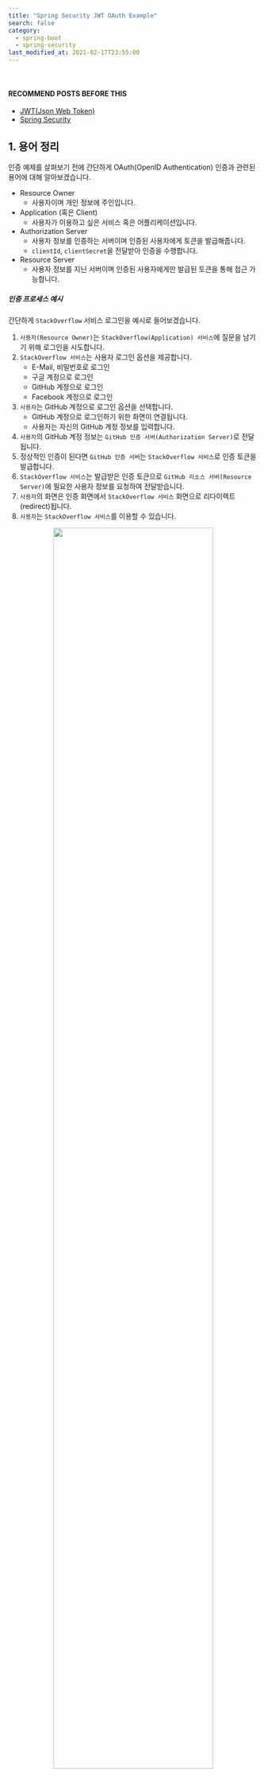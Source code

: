 ```yaml
---
title: "Spring Security JWT OAuth Example"
search: false
category:
  - spring-boot
  - spring-security
last_modified_at: 2021-02-17T23:55:00
---
```


<br/>

#### RECOMMEND POSTS BEFORE THIS

* [JWT(Json Web Token)][json-web-token-link]
* [Spring Security][spring-security-link]

## 1. 용어 정리

인증 예제를 살펴보기 전에 간단하게 OAuth(OpenID Authentication) 인증과 관련된 용어에 대해 알아보겠습니다. 

* Resource Owner
    * 사용자이며 개인 정보에 주인입니다.
* Application (혹은 Client)
    * 사용자가 이용하고 싶은 서비스 혹은 어플리케이션입니다. 
* Authorization Server 
    * 사용자 정보를 인증하는 서버이며 인증된 사용자에게 토큰을 발급해줍니다. 
    * `clientId`, `clientSecret`을 전달받아 인증을 수행합니다.
* Resource Server 
    * 사용자 정보를 지닌 서버이며 인증된 사용자에게만 발급된 토큰을 통해 접근 가능합니다.

##### 인증 프로세스 예시

간단하게 `StackOverflow` 서비스 로그인을 예시로 들어보겠습니다. 

1. `사용자(Resource Owner)`는 `StackOverflow(Application) 서비스`에 질문을 남기기 위해 로그인을 시도합니다.
1. `StackOverflow 서비스`는 사용자 로그인 옵션을 제공합니다.
    * E-Mail, 비밀번호로 로그인
    * 구글 계정으로 로그인
    * GitHub 계정으로 로그인
    * Facebook 계정으로 로그인
1. `사용자`는 GitHub 계정으로 로그인 옵션을 선택합니다.
    * GitHub 계정으로 로그인하기 위한 화면이 연결됩니다.
    * 사용자는 자신의 GitHub 계정 정보를 입력합니다.
1. `사용자`의 GitHub 계정 정보는 `GitHub 인증 서버(Authorization Server)`로 전달됩니다.
1. 정상적인 인증이 된다면 `GitHub 인증 서버`는 `StackOverflow 서비스`로 인증 토큰을 발급합니다.
1. `StackOverflow 서비스`는 발급받은 인증 토큰으로 `GitHub 리소스 서버(Resource Server)`에 필요한 사용자 정보를 요청하여 전달받습니다.
1. `사용자`의 화면은 인증 화면에서 `StackOverflow 서비스` 화면으로 리다이렉트(redirect)됩니다. 
1. `사용자`는 `StackOverflow 서비스`를 이용할 수 있습니다.

<p align="center">
    <img src="/images/spring-security-example-1.JPG" width="80%">
</p>
<center>https://docs.pivotal.io/p-identity/1-14/grant-types.html</center>

## 2. 서비스 구조

이번 포스트에서 사용한 `spring-security-oauth2` 라이브러리 2.3.3.RELEASE 버전을 사용하면 인증 서버와 리소스 서버 기능을 구현할 수 있습니다. 
다음과 같은 서비스 인증 과정을 구현하였습니다. 

* 터미널에서 cURL 커맨드를 사용하였습니다.
* cURL 커맨드를 통해 인증 서버로 사용자 정보를 전달합니다.
* 인증 서버는 사용자 정보가 유효한지 확인합니다.
* 사용자 정보가 유효하다면 JWT 토큰을 생성 후 클라이언트에게 전달합니다.
* cURL 커맨드로 전달받은 토큰과 함께 리소스 서버에게 사용자 정보를 요청합니다. 
* 리소스 서버는 토큰이 유효한지, 권한은 충분한지 확인합니다. 
* 유효한 토큰인 경우 사용자 리소스를 클라이언트에게 전달합니다.

<p align="center">
    <img src="/images/spring-security-example-2.JPG" width="100%" class="image__border">
</p>

## 3. Authroization Server 구현

인증 서비스를 먼저 구현하겠습니다. 
다음과 같은 패키지 구조를 가지며 주요 클래스들을 위주로 살펴보겠습니다. 

```
./
├── Dockerfile
├── action-in-blog.iml
├── mvnw
├── mvnw.cmd
├── pom.xml
└── src
    ├── main
    │   ├── java
    │   │   └── blog
    │   │       └── in
    │   │           └── action
    │   │               ├── ActionInBlogApplication.java
    │   │               ├── converter
    │   │               │   └── StringListConverter.java
    │   │               ├── entity
    │   │               │   └── Member.java
    │   │               ├── repository
    │   │               │   └── MemberRepository.java
    │   │               ├── security
    │   │               │   ├── AuthorizationServer.java
    │   │               │   └── SecurityConfig.java
    │   │               └── service
    │   │                   └── MemberService.java
    │   └── resources
    │       └── application.yml
    └── test
        └── java
            └── blog
                └── in
                    └── action
                        └── ActionInBlogApplicationTests.java
```

### 3.1. application.yml

* H2 메모리 데이터베이스를 사용하였습니다.
* 8080 포트를 가집니다.

```yml
server:
  port: 8080
spring:
  h2:
    console:
      enabled: true
      path: /h2-console
  datasource:
    url: jdbc:h2:mem:testdb
    driver-class-name: org.h2.Driver
    username: sa
    password: 123
```

### 3.2. AuthorizationServer 클래스

* `@EnableAuthorizationServer` 애너테이션을 사용해 인증 서버 설정을 위한 빈(bean)으로 등록합니다. 
* `AuthorizationServerConfigurerAdapter` 클래스를 상속받아 인증 서버 구현에 필요한 기능을 확장합니다.
* 기타 설명은 가독성을 위해 코드에 주석으로 표시하였습니다.
    * `AuthenticationManager` 개념에 대한 이해가 부족한 분은 [Spring Security][spring-security-link] 포스트를 참고 바랍니다.

```java
package blog.in.action.security;

import lombok.RequiredArgsConstructor;
import org.springframework.context.annotation.Configuration;
import org.springframework.security.authentication.AuthenticationManager;
import org.springframework.security.crypto.password.PasswordEncoder;
import org.springframework.security.oauth2.config.annotation.configurers.ClientDetailsServiceConfigurer;
import org.springframework.security.oauth2.config.annotation.web.configuration.AuthorizationServerConfigurerAdapter;
import org.springframework.security.oauth2.config.annotation.web.configuration.EnableAuthorizationServer;
import org.springframework.security.oauth2.config.annotation.web.configurers.AuthorizationServerEndpointsConfigurer;
import org.springframework.security.oauth2.provider.token.TokenEnhancerChain;
import org.springframework.security.oauth2.provider.token.store.JwtAccessTokenConverter;

import java.util.Arrays;

@RequiredArgsConstructor
@Configuration
@EnableAuthorizationServer
public class AuthorizationServer extends AuthorizationServerConfigurerAdapter {

    private String clientId = "CLIENT_ID";

    private String clientSecret = "CLIENT_SECRET";

    private int ACCESS_TOKEN_VALID_SECONDS = 10 * 60 * 24;

    private int REFRESH_TOKEN_VALID_SECONDS = 60 * 60 * 24;

    private final PasswordEncoder passwordEncoder;

    private final AuthenticationManager authenticationManager;

    private final JwtAccessTokenConverter jwtAccessTokenConverter;

    @Override
    public void configure(ClientDetailsServiceConfigurer clients) throws Exception {
        // 해당 인증 서버를 이용하는 클라이언트 어플리케이션 정보를 추가합니다.
        clients
                // 인증 서버 메모리에 추가합니다.
                .inMemory()
                // 클라이언트 어플리케이션에 미리 발급된 ID
                .withClient(clientId)
                // 클라이언트 어플리케이션에 미리 발급된 SECRETE, 암호화하여 추가
                .secret(passwordEncoder.encode(clientSecret))
                // 인증 방법은 비밀번호와 리프레시 토큰
                .authorizedGrantTypes("password", "refresh_token")
                .scopes("read")
                // access token 유효 시간 등록
                .accessTokenValiditySeconds(ACCESS_TOKEN_VALID_SECONDS)
                // refresh token 유효 시간 등록
                .refreshTokenValiditySeconds(REFRESH_TOKEN_VALID_SECONDS);
    }

    @Override
    public void configure(AuthorizationServerEndpointsConfigurer endpoints) throws Exception {
        TokenEnhancerChain tokenEnhancerChain = new TokenEnhancerChain();
        // JSON WEB TOKEN 을 사용하기 위한 컨버터 등록
        tokenEnhancerChain.setTokenEnhancers(Arrays.asList(jwtAccessTokenConverter));
        endpoints
                // Spring Security 프레임워크에서 사용하는 AuthenticationManager 등록
                .authenticationManager(authenticationManager)
                // 토큰 강화를 위한 TokenEnhancer 등록
                .tokenEnhancer(tokenEnhancerChain);
    }
}
```

### 3.4. SecurityConfig 클래스

* `@EnableWebSecurity` 애너테이션을 통해 웹 암호화 설정 빈으로 등록합니다.
* `WebSecurityConfigurerAdapter` 클래스를 상속하여 필요한 암호화에 필요한 기능을 확장합니다.
* 기타 설명은 가독성을 위해 코드에 주석으로 표시하였습니다.
    * `UserDetailsService` 개념에 대한 이해가 부족한 분은 [Spring Security][spring-security-link] 포스트를 참고 바랍니다.

```java
package blog.in.action.security;

import blog.in.action.service.MemberService;
import lombok.RequiredArgsConstructor;
import org.springframework.context.annotation.Bean;
import org.springframework.context.annotation.Configuration;
import org.springframework.security.authentication.AuthenticationManager;
import org.springframework.security.config.annotation.authentication.builders.AuthenticationManagerBuilder;
import org.springframework.security.config.annotation.web.configuration.EnableWebSecurity;
import org.springframework.security.config.annotation.web.configuration.WebSecurityConfigurerAdapter;
import org.springframework.security.crypto.bcrypt.BCryptPasswordEncoder;
import org.springframework.security.crypto.password.PasswordEncoder;
import org.springframework.security.oauth2.provider.token.store.JwtAccessTokenConverter;

@RequiredArgsConstructor
@Configuration
@EnableWebSecurity
public class SecurityConfig extends WebSecurityConfigurerAdapter {

    private final MemberService memberService;

    @Bean
    public JwtAccessTokenConverter jwtAccessTokenConverter() throws Exception {
        // JWT 토큰을 만들기 위한 컨버터 생성
        JwtAccessTokenConverter converter = new JwtAccessTokenConverter();
        converter.setSigningKey("TEMP_SIGN_KEY");
        converter.afterPropertiesSet();
        return converter;
    }

    @Bean
    public PasswordEncoder passwordEncoder() {
        // 암호화 인코더 
        return new BCryptPasswordEncoder();
    }

    @Bean
    @Override
    public AuthenticationManager authenticationManagerBean() throws Exception {
        // Spring Security 프레임워크에서 필요한 AuthenticationManager 등록
        return super.authenticationManagerBean();
    }

    @Override
    protected void configure(AuthenticationManagerBuilder auth) throws Exception {
        // AuthenticationManager에서 사용하는 UserDetailsService 등록
        auth.userDetailsService(memberService);
    }
}
```

### 3.5. MemberService 클래스

* `UserDetailsService` 클래스를 상속받아서 사용자 정보 조회 기능을 확장합니다.
* `AuthenticationManager` 클래스가 인증 과정에서 `loadUserByUsername` 메소드를 호출하여 사용자 정보를 확인합니다.

```java
package blog.in.action.service;

import blog.in.action.entity.Member;
import blog.in.action.repository.MemberRepository;
import lombok.RequiredArgsConstructor;
import org.springframework.security.core.GrantedAuthority;
import org.springframework.security.core.authority.SimpleGrantedAuthority;
import org.springframework.security.core.userdetails.User;
import org.springframework.security.core.userdetails.UserDetails;
import org.springframework.security.core.userdetails.UserDetailsService;
import org.springframework.security.core.userdetails.UsernameNotFoundException;
import org.springframework.stereotype.Service;

import java.util.Collection;
import java.util.Optional;
import java.util.stream.Collectors;

@RequiredArgsConstructor
@Service
public class MemberService implements UserDetailsService {

    private final MemberRepository memberRepository;

    private Collection<? extends GrantedAuthority> authorities(Member member) {
        return member.getAuthorities().stream().map(authority -> new SimpleGrantedAuthority(authority)).collect(Collectors.toList());
    }

    @Override
    public UserDetails loadUserByUsername(String username) throws UsernameNotFoundException {
        Optional<Member> option = memberRepository.findById(username);
        if (!option.isPresent()) {
            throw new UsernameNotFoundException(username);
        }
        Member member = option.get();
        return new User(member.getId(), member.getPassword(), authorities(member));
    }
}
```

### 3.6. ActionInBlogApplication 클래스

* `CommandLineRunner` 클래스를 확장하여 서비스 테스트에 필요한 데이터를 미리 추가합니다.

```java
package blog.in.action;

import blog.in.action.entity.Member;
import blog.in.action.repository.MemberRepository;
import lombok.RequiredArgsConstructor;
import org.springframework.boot.CommandLineRunner;
import org.springframework.boot.SpringApplication;
import org.springframework.boot.autoconfigure.SpringBootApplication;
import org.springframework.security.crypto.password.PasswordEncoder;

import java.util.Collections;

@RequiredArgsConstructor
@SpringBootApplication
public class ActionInBlogApplication implements CommandLineRunner {

    private final MemberRepository memberRepository;

    private final PasswordEncoder passwordEncoder;

    public static void main(String[] args) {
        SpringApplication.run(ActionInBlogApplication.class, args);
    }

    @Override
    public void run(String... args) throws Exception {
        memberRepository.save(Member.builder()
                .id("Junhyunny")
                .password(passwordEncoder.encode("123"))
                .authorities(Collections.singletonList("ADMIN"))
                .build()
        );
    }
}
```

## 4. Resource Server 구현

리소스 서비스를 먼저 구현하겠습니다. 
다음과 같은 패키지 구조를 가지며 주요 클래스들을 위주로 살펴보겠습니다. 

```
./
├── Dockerfile
├── action-in-blog\ (1).iml
├── mvnw
├── mvnw.cmd
├── pom.xml
└── src
    ├── main
    │   ├── java
    │   │   └── blog
    │   │       └── in
    │   │           └── action
    │   │               ├── ActionInBlogApplication.java
    │   │               ├── controller
    │   │               │   └── MemberController.java
    │   │               ├── entity
    │   │               │   └── Member.java
    │   │               ├── repository
    │   │               │   └── MemberRepository.java
    │   │               ├── security
    │   │               │   ├── ResourceServer.java
    │   │               │   └── SecurityConfig.java
    │   │               └── service
    │   │                   └── MemberService.java
    │   └── resources
    │       └── application.yml
    └── test
        └── java
            └── blog
                └── in
                    └── action
                        └── ActionInBlogApplicationTests.java
```

### 4.1. application.yml

* H2 메모리 데이터베이스를 사용하였습니다.
* 8081 포트를 가집니다.

```yml
server:
  port: 8081
spring:
  h2:
    console:
      enabled: true
      path: /h2-console
  datasource:
    url: jdbc:h2:mem:testdb
    driver-class-name: org.h2.Driver
    username: sa
    password: 123
```

### 4.2. ResourceServer 클래스

* `@EnableResourceServer` 애너테이션을 사용해 리소스 서버 설정을 위한 빈으로 등록합니다. 
* `ResourceServerConfigurerAdapter` 클래스를 상속받아 리소스 서버 구현에 필요한 기능을 확장합니다.
* 기타 설명은 가독성을 위해 코드에 주석으로 표시하였습니다.

```java
package blog.in.action.security;

import org.springframework.context.annotation.Configuration;
import org.springframework.security.config.annotation.web.builders.HttpSecurity;
import org.springframework.security.oauth2.config.annotation.web.configuration.EnableResourceServer;
import org.springframework.security.oauth2.config.annotation.web.configuration.ResourceServerConfigurerAdapter;
import org.springframework.security.oauth2.config.annotation.web.configurers.ResourceServerSecurityConfigurer;
import org.springframework.security.oauth2.provider.error.OAuth2AccessDeniedHandler;
import org.springframework.security.oauth2.provider.token.DefaultTokenServices;
import org.springframework.security.oauth2.provider.token.store.JwtAccessTokenConverter;
import org.springframework.security.oauth2.provider.token.store.JwtTokenStore;

@Configuration
@EnableResourceServer
public class ResourceServer extends ResourceServerConfigurerAdapter {

    @Override
    public void configure(ResourceServerSecurityConfigurer resources) throws Exception {
        super.configure(resources);
        // 토큰 정보를 다루기 위한 토큰 서비스 객체 생성
        DefaultTokenServices defaultTokenServices = new DefaultTokenServices();
        // JWT 토큰 변경을 위한 컨버터 생성
        JwtAccessTokenConverter converter = new JwtAccessTokenConverter();
        // JWT 토큰 인코딩과 디코딩에 사용되므로 인증 서버와 동일한 암호키를 사용합니다. - TEMP_SIGN_KEY
        converter.setSigningKey("TEMP_SIGN_KEY");
        converter.afterPropertiesSet();
        // JWT 토큰 컨버터와 JWT 토큰 스토어 등록
        defaultTokenServices.setTokenStore(new JwtTokenStore(converter));
        defaultTokenServices.setSupportRefreshToken(true);
        // 토큰 서비스 등록
        resources.tokenServices(defaultTokenServices);
    }

    @Override
    public void configure(HttpSecurity http) throws Exception {
        http.cors().and()
                // 권한 확인이 필요한 요청 정보 등록
                .authorizeRequests()
                // /h2-console/** 경로는 모든 요청에 대해 허용
                .antMatchers("/h2-console/**").permitAll()
                // /member/user-info 경로는 ADMIN만 접근 가능
                .antMatchers("/member/user-info").hasAnyAuthority("ADMIN")
                // 나머지 요청은 인증만 필요
                .anyRequest().authenticated()
                .and()
                .exceptionHandling()
                .accessDeniedHandler(new OAuth2AccessDeniedHandler());
        http.csrf().disable();
        http.headers().frameOptions().disable();
    }
}
```

### 4.3. SecurityConfig 클래스

* 암호화에 사용하는 `PasswordEncoder` 빈을 등록합니다.

```java
package blog.in.action.security;

import lombok.RequiredArgsConstructor;
import org.springframework.context.annotation.Bean;
import org.springframework.context.annotation.Configuration;
import org.springframework.security.config.annotation.web.configuration.EnableWebSecurity;
import org.springframework.security.config.annotation.web.configuration.WebSecurityConfigurerAdapter;
import org.springframework.security.crypto.bcrypt.BCryptPasswordEncoder;
import org.springframework.security.crypto.password.PasswordEncoder;

@RequiredArgsConstructor
@Configuration
@EnableWebSecurity
public class SecurityConfig extends WebSecurityConfigurerAdapter {

    @Bean
    public PasswordEncoder passwordEncoder() {
        return new BCryptPasswordEncoder();
    }
}
```

### 4.4. MemberController 클래스 

* 사용자 정보 획득을 위한 `/member/user-info` API를 노출하고 있습니다.

```java
package blog.in.action.controller;

import lombok.AllArgsConstructor;
import org.springframework.beans.factory.annotation.Autowired;
import org.springframework.transaction.annotation.Propagation;
import org.springframework.transaction.annotation.Transactional;
import org.springframework.web.bind.annotation.GetMapping;
import org.springframework.web.bind.annotation.PostMapping;
import org.springframework.web.bind.annotation.RequestBody;
import org.springframework.web.bind.annotation.RequestMapping;
import org.springframework.web.bind.annotation.RequestParam;
import org.springframework.web.bind.annotation.RestController;

import blog.in.action.entity.Member;
import blog.in.action.service.MemberService;

@AllArgsConstructor
@RestController
@RequestMapping(value = "/member")
public class MemberController {

    private final MemberService memberService;

    @GetMapping("/user-info")
    public Member requestUserInfo(@RequestParam("id") String id) {
        return memberService.findById(id);
    }
}
```

### 4.5. MemberService 클래스

* 사용자 ID를 통해 사용자 정보를 조회합니다.

```java
package blog.in.action.service;

import blog.in.action.entity.Member;
import blog.in.action.repository.MemberRepository;
import lombok.RequiredArgsConstructor;
import org.springframework.stereotype.Service;

import java.util.Optional;

@RequiredArgsConstructor
@Service
public class MemberService {

    private final MemberRepository memberRepository;

    public Member findById(String id) {
        Optional<Member> option = memberRepository.findById(id);
        if (!option.isPresent()) {
            return null;
        }
        return option.get();
    }
}
```

### 4.6. ActionInBlogApplication 클래스

* `CommandLineRunner` 클래스를 확장하여 서비스 테스트에 필요한 데이터를 미리 추가합니다.

```java
package blog.in.action;

import blog.in.action.entity.Member;
import blog.in.action.repository.MemberRepository;
import lombok.RequiredArgsConstructor;
import org.springframework.boot.CommandLineRunner;
import org.springframework.boot.SpringApplication;
import org.springframework.boot.autoconfigure.SpringBootApplication;

@RequiredArgsConstructor
@SpringBootApplication
public class ActionInBlogApplication implements CommandLineRunner {

    private final MemberRepository memberRepository;

    public static void main(String[] args) {
        SpringApplication.run(ActionInBlogApplication.class, args);
    }

    @Override
    public void run(String... args) throws Exception {
        memberRepository.save(Member.builder()
                .id("Junhyunny")
                .name("Junhyunny")
                .email("junhyunny@naver.com")
                .address("Seoul")
                .build()
        );
    }
}
```

## 5. 테스트하기

### 5.1. 서비스 실행

도커 컴포즈(docker compose)를 사용하여 인증 서버와 리소스 서버를 동시에 실행시킵니다. 

* `docker-compose up` 명령어를 사용합니다.

```
$ pwd
/Users/junhyunk/Desktop/workspace/blog/blog-in-action/2021-01-04-spring-security-example

$ docker-compose up  
Creating network "2021-01-04-spring-security-example_default" with the default driver
Creating 2021-01-04-spring-security-example_resource-server_1      ... done
Creating 2021-01-04-spring-security-example_authorization-server_1 ... done
Attaching to 2021-01-04-spring-security-example_authorization-server_1, 2021-01-04-spring-security-example_resource-server_1
authorization-server_1  | 
authorization-server_1  |   .   ____          _            __ _ _
authorization-server_1  |  /\\ / ___'_ __ _ _(_)_ __  __ _ \ \ \ \
authorization-server_1  | ( ( )\___ | '_ | '_| | '_ \/ _` | \ \ \ \
authorization-server_1  |  \\/  ___)| |_)| | | | | || (_| |  ) ) ) )
authorization-server_1  |   '  |____| .__|_| |_|_| |_\__, | / / / /
authorization-server_1  |  =========|_|==============|___/=/_/_/_/
authorization-server_1  |  :: Spring Boot ::                (v2.4.1)
authorization-server_1  | 
resource-server_1       | 
resource-server_1       |   .   ____          _            __ _ _
resource-server_1       |  /\\ / ___'_ __ _ _(_)_ __  __ _ \ \ \ \
resource-server_1       | ( ( )\___ | '_ | '_| | '_ \/ _` | \ \ \ \
resource-server_1       |  \\/  ___)| |_)| | | | | || (_| |  ) ) ) )
resource-server_1       |   '  |____| .__|_| |_|_| |_\__, | / / / /
resource-server_1       |  =========|_|==============|___/=/_/_/_/
resource-server_1       |  :: Spring Boot ::                (v2.4.1)
resource-server_1       | 
authorization-server_1  | 2022-08-19 18:49:17.871  INFO 1 --- [           main] blog.in.action.ActionInBlogApplication   : Starting ActionInBlogApplication v0.0.1-SNAPSHOT using Java 11.0.16 on 0df3df36e161 with PID 1 (/app/app.jar started by root in /app)
authorization-server_1  | 2022-08-19 18:49:17.874  INFO 1 --- [           main] blog.in.action.ActionInBlogApplication   : No active profile set, falling back to default profiles: default
resource-server_1       | 2022-08-19 18:49:17.884  INFO 1 --- [           main] blog.in.action.ActionInBlogApplication   : Starting ActionInBlogApplication v0.0.1-SNAPSHOT using Java 11.0.16 on bd0d9c3a927a with PID 1 (/app/app.jar started by root in /app)
resource-server_1       | 2022-08-19 18:49:17.887  INFO 1 --- [           main] blog.in.action.ActionInBlogApplication   : No active profile set, falling back to default profiles: default
resource-server_1       | 2022-08-19 18:49:18.775  INFO 1 --- [           main] .s.d.r.c.RepositoryConfigurationDelegate : Bootstrapping Spring Data JPA repositories in DEFAULT mode.
authorization-server_1  | 2022-08-19 18:49:18.838  INFO 1 --- [           main] .s.d.r.c.RepositoryConfigurationDelegate : Bootstrapping Spring Data JPA repositories in DEFAULT mode.
resource-server_1       | 2022-08-19 18:49:18.869  INFO 1 --- [           main] .s.d.r.c.RepositoryConfigurationDelegate : Finished Spring Data repository scanning in 83 ms. Found 1 JPA repository interfaces.
authorization-server_1  | 2022-08-19 18:49:18.903  INFO 1 --- [           main] .s.d.r.c.RepositoryConfigurationDelegate : Finished Spring Data repository scanning in 55 ms. Found 1 JPA repository interfaces.
resource-server_1       | 2022-08-19 18:49:19.655  INFO 1 --- [           main] o.s.b.w.embedded.tomcat.TomcatWebServer  : Tomcat initialized with port(s): 8081 (http)
resource-server_1       | 2022-08-19 18:49:19.671  INFO 1 --- [           main] o.apache.catalina.core.StandardService   : Starting service [Tomcat]
resource-server_1       | 2022-08-19 18:49:19.671  INFO 1 --- [           main] org.apache.catalina.core.StandardEngine  : Starting Servlet engine: [Apache Tomcat/9.0.41]
resource-server_1       | 2022-08-19 18:49:19.733  INFO 1 --- [           main] o.a.c.c.C.[Tomcat].[localhost].[/]       : Initializing Spring embedded WebApplicationContext
resource-server_1       | 2022-08-19 18:49:19.733  INFO 1 --- [           main] w.s.c.ServletWebServerApplicationContext : Root WebApplicationContext: initialization completed in 1771 ms
authorization-server_1  | 2022-08-19 18:49:19.752  INFO 1 --- [           main] o.s.b.w.embedded.tomcat.TomcatWebServer  : Tomcat initialized with port(s): 8080 (http)
authorization-server_1  | 2022-08-19 18:49:19.768  INFO 1 --- [           main] o.apache.catalina.core.StandardService   : Starting service [Tomcat]
authorization-server_1  | 2022-08-19 18:49:19.769  INFO 1 --- [           main] org.apache.catalina.core.StandardEngine  : Starting Servlet engine: [Apache Tomcat/9.0.41]
resource-server_1       | 2022-08-19 18:49:19.812  INFO 1 --- [           main] com.zaxxer.hikari.HikariDataSource       : HikariPool-1 - Starting...
authorization-server_1  | 2022-08-19 18:49:19.833  INFO 1 --- [           main] o.a.c.c.C.[Tomcat].[localhost].[/]       : Initializing Spring embedded WebApplicationContext
authorization-server_1  | 2022-08-19 18:49:19.834  INFO 1 --- [           main] w.s.c.ServletWebServerApplicationContext : Root WebApplicationContext: initialization completed in 1831 ms
authorization-server_1  | 2022-08-19 18:49:19.900  INFO 1 --- [           main] com.zaxxer.hikari.HikariDataSource       : HikariPool-1 - Starting...
resource-server_1       | 2022-08-19 18:49:20.041  INFO 1 --- [           main] com.zaxxer.hikari.HikariDataSource       : HikariPool-1 - Start completed.
resource-server_1       | 2022-08-19 18:49:20.050  INFO 1 --- [           main] o.s.b.a.h2.H2ConsoleAutoConfiguration    : H2 console available at '/h2-console'. Database available at 'jdbc:h2:mem:testdb'
authorization-server_1  | 2022-08-19 18:49:20.137  INFO 1 --- [           main] com.zaxxer.hikari.HikariDataSource       : HikariPool-1 - Start completed.
authorization-server_1  | 2022-08-19 18:49:20.145  INFO 1 --- [           main] o.s.b.a.h2.H2ConsoleAutoConfiguration    : H2 console available at '/h2-console'. Database available at 'jdbc:h2:mem:testdb'
resource-server_1       | 2022-08-19 18:49:20.265  INFO 1 --- [           main] o.hibernate.jpa.internal.util.LogHelper  : HHH000204: Processing PersistenceUnitInfo [name: default]
resource-server_1       | 2022-08-19 18:49:20.320  INFO 1 --- [           main] org.hibernate.Version                    : HHH000412: Hibernate ORM core version 5.4.25.Final
authorization-server_1  | 2022-08-19 18:49:20.351  INFO 1 --- [           main] o.hibernate.jpa.internal.util.LogHelper  : HHH000204: Processing PersistenceUnitInfo [name: default]
authorization-server_1  | 2022-08-19 18:49:20.404  INFO 1 --- [           main] org.hibernate.Version                    : HHH000412: Hibernate ORM core version 5.4.25.Final
resource-server_1       | 2022-08-19 18:49:20.508  INFO 1 --- [           main] o.hibernate.annotations.common.Version   : HCANN000001: Hibernate Commons Annotations {5.1.2.Final}
authorization-server_1  | 2022-08-19 18:49:20.613  INFO 1 --- [           main] o.hibernate.annotations.common.Version   : HCANN000001: Hibernate Commons Annotations {5.1.2.Final}
resource-server_1       | 2022-08-19 18:49:20.671  INFO 1 --- [           main] org.hibernate.dialect.Dialect            : HHH000400: Using dialect: org.hibernate.dialect.H2Dialect
authorization-server_1  | 2022-08-19 18:49:20.766  INFO 1 --- [           main] org.hibernate.dialect.Dialect            : HHH000400: Using dialect: org.hibernate.dialect.H2Dialect
resource-server_1       | 2022-08-19 18:49:21.226  INFO 1 --- [           main] o.h.e.t.j.p.i.JtaPlatformInitiator       : HHH000490: Using JtaPlatform implementation: [org.hibernate.engine.transaction.jta.platform.internal.NoJtaPlatform]
resource-server_1       | 2022-08-19 18:49:21.234  INFO 1 --- [           main] j.LocalContainerEntityManagerFactoryBean : Initialized JPA EntityManagerFactory for persistence unit 'default'
authorization-server_1  | 2022-08-19 18:49:21.316  INFO 1 --- [           main] o.h.e.t.j.p.i.JtaPlatformInitiator       : HHH000490: Using JtaPlatform implementation: [org.hibernate.engine.transaction.jta.platform.internal.NoJtaPlatform]
authorization-server_1  | 2022-08-19 18:49:21.325  INFO 1 --- [           main] j.LocalContainerEntityManagerFactoryBean : Initialized JPA EntityManagerFactory for persistence unit 'default'
resource-server_1       | 2022-08-19 18:49:21.615  WARN 1 --- [           main] JpaBaseConfiguration$JpaWebConfiguration : spring.jpa.open-in-view is enabled by default. Therefore, database queries may be performed during view rendering. Explicitly configure spring.jpa.open-in-view to disable this warning
authorization-server_1  | 2022-08-19 18:49:21.734  WARN 1 --- [           main] JpaBaseConfiguration$JpaWebConfiguration : spring.jpa.open-in-view is enabled by default. Therefore, database queries may be performed during view rendering. Explicitly configure spring.jpa.open-in-view to disable this warning

... 

resource-server_1       | 2022-08-19 18:49:22.714  INFO 1 --- [           main] o.s.b.w.embedded.tomcat.TomcatWebServer  : Tomcat started on port(s): 8081 (http) with context path ''
resource-server_1       | 2022-08-19 18:49:22.725  INFO 1 --- [           main] blog.in.action.ActionInBlogApplication   : Started ActionInBlogApplication in 5.797 seconds (JVM running for 6.389)
authorization-server_1  | 2022-08-19 18:49:22.748  INFO 1 --- [           main] o.s.s.concurrent.ThreadPoolTaskExecutor  : Initializing ExecutorService 'applicationTaskExecutor'
authorization-server_1  | 2022-08-19 18:49:22.966  INFO 1 --- [           main] o.s.b.w.embedded.tomcat.TomcatWebServer  : Tomcat started on port(s): 8080 (http) with context path ''
authorization-server_1  | 2022-08-19 18:49:22.976  INFO 1 --- [           main] blog.in.action.ActionInBlogApplication   : Started ActionInBlogApplication in 5.992 seconds (JVM running for 6.644)
```

### 5.2. 토큰 정보 받기

* 인증 서버로 토큰 정보를 요청합니다.
    * POST 요청입니다.
    * `/oauth/token`는 Spring Security 프레임워크가 자동으로 생성한 API 경로입니다.
* 인증 서버에 미리 등록된 클라이언트 `ID`와 `SECRETE` 정보를 함께 전달합니다.
    * 클라이언트 `ID`와 `SECRETE` 정보는 클라이언트 어플리케이션이 인증 서버로부터 미리 발급 받은 정보입니다.
* 사용자임을 인증할 수 있도록 사용자 ID, 비밀번호, 인증 방식을 전달합니다.

```
$ curl -X POST http://localhost:8080/oauth/token\
   -H "Content-Type: application/x-www-form-urlencoded"\
   -u 'CLIENT_ID:CLIENT_SECRET'\
   -d "username=Junhyunny&password=123&grant_type=password" | jq .
```

##### 결과

* access_token - JWT 토큰
* token_type - 토큰 타입
* refresh_token - JWT 액세스 토큰이 만료된 경우 재발급을 받을 때 사용하는 리프레시 토큰
* expires_in - 토큰 만료 시간

```
  % Total    % Received % Xferd  Average Speed   Time    Time     Time  Current
                                 Dload  Upload   Total   Spent    Left  Speed
100   818    0   767  100    51   1356     90 --:--:-- --:--:-- --:--:--  1476
{
  "access_token": "eyJhbGciOiJIUzI1NiIsInR5cCI6IkpXVCJ9.eyJleHAiOjE2NjA5NDk4MTIsInVzZXJfbmFtZSI6Ikp1bmh5dW5ueSIsImF1dGhvcml0aWVzIjpbIkFETUlOIl0sImp0aSI6IjlhMGZhOWVkLTk0MTgtNDkzYy1hNzgxLTFkMDNiNjljOGQxNSIsImNsaWVudF9pZCI6IkNMSUVOVF9JRCIsInNjb3BlIjpbInJlYWQiXX0.MTdH5OFPO4XhsVYd5lVFhL8ufOaPeZMWg9bSnaJ2lyE",
  "token_type": "bearer",
  "refresh_token": "eyJhbGciOiJIUzI1NiIsInR5cCI6IkpXVCJ9.eyJ1c2VyX25hbWUiOiJKdW5oeXVubnkiLCJzY29wZSI6WyJyZWFkIl0sImF0aSI6IjlhMGZhOWVkLTk0MTgtNDkzYy1hNzgxLTFkMDNiNjljOGQxNSIsImV4cCI6MTY2MTAyMTgxMiwiYXV0aG9yaXRpZXMiOlsiQURNSU4iXSwianRpIjoiZDM1M2Y1NGQtZTBmNS00NjQ4LTg3NjMtY2UyMWI4N2VkMzNjIiwiY2xpZW50X2lkIjoiQ0xJRU5UX0lEIn0.xdwmp4C7hy3nEjIeD0IPIr1EK-076VlpHV5NnPk5LTI",
  "expires_in": 14399,
  "scope": "read",
  "jti": "9a0fa9ed-9418-493c-a781-1d03b69c8d15"
}
```

### 5.3. 사용자 리소스 정보 받기

* 리소스 서버로 사용자 정보를 요청합니다.
    * 전달받은 토큰을 헤더 정보에 담아 전달합니다. 
    * 헤더 키는 `Authorization`이며 토큰 앞에 `Bearer` 토큰 타입을 추가합니다.

```
$ curl http://localhost:8081/member/user-info\?id\=Junhyunny\
   -H "Authorization: Bearer eyJhbGciOiJIUzI1NiIsInR5cCI6IkpXVCJ9.eyJleHAiOjE2NjA5NDk4MTIsInVzZXJfbmFtZSI6Ikp1bmh5dW5ueSIsImF1dGhvcml0aWVzIjpbIkFETUlOIl0sImp0aSI6IjlhMGZhOWVkLTk0MTgtNDkzYy1hNzgxLTFkMDNiNjljOGQxNSIsImNsaWVudF9pZCI6IkNMSUVOVF9JRCIsInNjb3BlIjpbInJlYWQiXX0.MTdH5OFPO4XhsVYd5lVFhL8ufOaPeZMWg9bSnaJ2lyE" | jq .
```

##### 결과

* 사용자 정보를 정상적으로 전달받습니다.

```
  % Total    % Received % Xferd  Average Speed   Time    Time     Time  Current
                                 Dload  Upload   Total   Spent    Left  Speed
100    85    0    85    0     0    329      0 --:--:-- --:--:-- --:--:--   346
{
  "id": "Junhyunny",
  "name": "Junhyunny",
  "email": "junhyunny@naver.com",
  "address": "Seoul"
}
```

## CLOSING

리소스 서버에서 `/member/user-info` 경로의 접근 권한을 `USER` 등으로 변경하면 사용자 정보 요청에 실패함을 확인할 수 있습니다. 
이번 포스트를 참고하시는 분들은 아래 주의사항을 확인바랍니다. 

##### Spring Security 진영 정책 변경

이번 포스트에서 사용한 `2.3.3.RELEASE` 버전까지는 인증 서버를 구현할 수 있지만, 최근 버전에선 인증 서버 구현을 위한 기능들이 모두 제거되었습니다. 
현재 최신 `Spring Security`에서는 `Authorization Server` 구현을 지원하지 않습니다.(Deprecated)

> 2019/11/14 - Spring Security OAuth 2.0 Roadmap Update<br/>
> No Authorization Server Support<br/>
> ...<br/>
> Spring Security’s Authorization Server support was never a good fit. 
> An Authorization Server requires a library to build a product. 
> Spring Security, being a framework, is not in the business of building libraries or products. 
> For example, we don’t have a JWT library, but instead we make Nimbus easy to use. 
> And we don’t maintain our own SAML IdP, CAS or LDAP products.<br/>
> In 2019, there are plenty of both commercial and open-source authorization servers available. 
> Thus, the Spring Security team has decided to no longer provide support for authorization servers.<br/>
> UPDATE: We’d like to thank everyone for your feedback on the decision to not support Authorization Server. 
> Due to this feedback and some internal discussions, we are taking another look at this decision. 
> We’ll notify the community on any progress.

##### 보안 취약점 버전 확인

* `2.3.3.RELEASE` 버전은 보안 취약점이 발견된 버전입니다.

<p align="center">
    <img src="/images/spring-security-example-3.JPG" width="80%" class="image__border">
</p>
<center>https://mvnrepository.com/artifact/org.springframework.security.oauth/spring-security-oauth2</center>

#### TEST CODE REPOSITORY

* <https://github.com/Junhyunny/blog-in-action/tree/master/2021-01-04-spring-security-example>

#### RECOMMEND NEXT POSTS

* [TokenEnhancer Interface][token-enhancer-link]
* [HandlerMethodArgumentResolver Interface][handler-method-argument-resolver-link]
* [JWT AuthenticationFilter 만들기][make-authentication-filter-link]
* [JWT AuthenticationProvider 만들기][make-authentication-provider-link]
* [JWT(Json Web Token) 발행과 재발행][issue-and-reissue-json-web-token-link]

#### REFERENCE

* [JwtAccessTokenConverter](https://docs.spring.io/spring-security/oauth/apidocs/org/springframework/security/oauth2/provider/token/store/JwtAccessTokenConverter.html)
* [AuthorizationServerConfigurerAdapter](https://docs.spring.io/spring-security/oauth/apidocs/org/springframework/security/oauth2/config/annotation/web/configuration/AuthorizationServerConfigurerAdapter.html)
* [ResourceServerConfigurerAdapter](https://docs.spring.io/spring-security/oauth/apidocs/org/springframework/security/oauth2/config/annotation/web/configuration/ResourceServerConfigurerAdapter.html)

[json-web-token-link]: https://junhyunny.github.io/information/json-web-token/
[spring-security-link]: https://junhyunny.github.io/spring-security/spring-security/

[token-enhancer-link]: https://junhyunny.github.io/spring-boot/spring-security/token-enhancer/
[handler-method-argument-resolver-link]: https://junhyunny.github.io/spring-boot/handler-method-argument-resolver/
[make-authentication-filter-link]: https://junhyunny.github.io/spring-boot/spring-security/make-authentication-filter/
[make-authentication-provider-link]: https://junhyunny.github.io/spring-boot/spring-security/make-authentication-provider/
[issue-and-reissue-json-web-token-link]: https://junhyunny.github.io/spring-boot/spring-security/issue-and-reissue-json-web-token/
